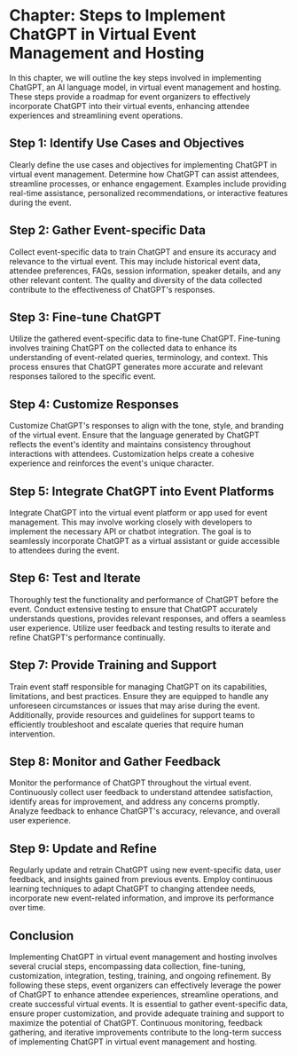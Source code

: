 Chapter: Steps to Implement ChatGPT in Virtual Event Management and Hosting
===========================================================================

In this chapter, we will outline the key steps involved in implementing ChatGPT, an AI language model, in virtual event management and hosting. These steps provide a roadmap for event organizers to effectively incorporate ChatGPT into their virtual events, enhancing attendee experiences and streamlining event operations.

Step 1: Identify Use Cases and Objectives
-----------------------------------------

Clearly define the use cases and objectives for implementing ChatGPT in virtual event management. Determine how ChatGPT can assist attendees, streamline processes, or enhance engagement. Examples include providing real-time assistance, personalized recommendations, or interactive features during the event.

Step 2: Gather Event-specific Data
----------------------------------

Collect event-specific data to train ChatGPT and ensure its accuracy and relevance to the virtual event. This may include historical event data, attendee preferences, FAQs, session information, speaker details, and any other relevant content. The quality and diversity of the data collected contribute to the effectiveness of ChatGPT's responses.

Step 3: Fine-tune ChatGPT
-------------------------

Utilize the gathered event-specific data to fine-tune ChatGPT. Fine-tuning involves training ChatGPT on the collected data to enhance its understanding of event-related queries, terminology, and context. This process ensures that ChatGPT generates more accurate and relevant responses tailored to the specific event.

Step 4: Customize Responses
---------------------------

Customize ChatGPT's responses to align with the tone, style, and branding of the virtual event. Ensure that the language generated by ChatGPT reflects the event's identity and maintains consistency throughout interactions with attendees. Customization helps create a cohesive experience and reinforces the event's unique character.

Step 5: Integrate ChatGPT into Event Platforms
----------------------------------------------

Integrate ChatGPT into the virtual event platform or app used for event management. This may involve working closely with developers to implement the necessary API or chatbot integration. The goal is to seamlessly incorporate ChatGPT as a virtual assistant or guide accessible to attendees during the event.

Step 6: Test and Iterate
------------------------

Thoroughly test the functionality and performance of ChatGPT before the event. Conduct extensive testing to ensure that ChatGPT accurately understands questions, provides relevant responses, and offers a seamless user experience. Utilize user feedback and testing results to iterate and refine ChatGPT's performance continually.

Step 7: Provide Training and Support
------------------------------------

Train event staff responsible for managing ChatGPT on its capabilities, limitations, and best practices. Ensure they are equipped to handle any unforeseen circumstances or issues that may arise during the event. Additionally, provide resources and guidelines for support teams to efficiently troubleshoot and escalate queries that require human intervention.

Step 8: Monitor and Gather Feedback
-----------------------------------

Monitor the performance of ChatGPT throughout the virtual event. Continuously collect user feedback to understand attendee satisfaction, identify areas for improvement, and address any concerns promptly. Analyze feedback to enhance ChatGPT's accuracy, relevance, and overall user experience.

Step 9: Update and Refine
-------------------------

Regularly update and retrain ChatGPT using new event-specific data, user feedback, and insights gained from previous events. Employ continuous learning techniques to adapt ChatGPT to changing attendee needs, incorporate new event-related information, and improve its performance over time.

Conclusion
----------

Implementing ChatGPT in virtual event management and hosting involves several crucial steps, encompassing data collection, fine-tuning, customization, integration, testing, training, and ongoing refinement. By following these steps, event organizers can effectively leverage the power of ChatGPT to enhance attendee experiences, streamline operations, and create successful virtual events. It is essential to gather event-specific data, ensure proper customization, and provide adequate training and support to maximize the potential of ChatGPT. Continuous monitoring, feedback gathering, and iterative improvements contribute to the long-term success of implementing ChatGPT in virtual event management and hosting.
